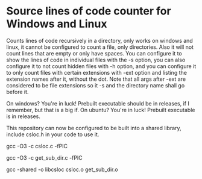 # Source lines of code counter for Windows and Linux
Counts lines of code recursively in a directory, only works on windows and linux, it cannot be configured to count a file, only directories. Also it will not count lines that are empty or only have spaces. You can configure it to show the lines of code in individual files with the -s option, you can also configure it to not count hidden files with -h option, and you can configure it to only count files with certain extensions with -ext option and listing the extension names after it, without the dot. Note that all args after -ext are considered to be file extensions so it -s and the directory name shall go before it.

On windows? You're in luck! Prebuilt executable should be in releases, if I remember, but that is a big if.
On ubuntu? You're in luck! Prebuilt executable is in releases.

This repository can now be configured to be built into a shared library, include csloc.h in your code to use it.

gcc -O3 -c csloc.c -fPIC

gcc -O3 -c get_sub_dir.c -fPIC

gcc -shared -o libcsloc csloc.o get_sub_dir.o